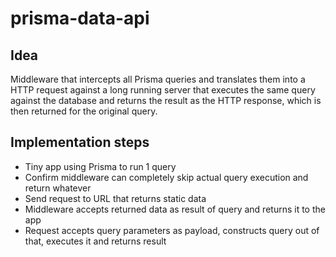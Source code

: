 # prisma-data-api

## Idea

Middleware that intercepts all Prisma queries and translates them into a HTTP request against a long running server that executes the same query against the database and returns the result as the HTTP response, which is then returned for the original query.

## Implementation steps

- Tiny app using Prisma to run 1 query
- Confirm middleware can completely skip actual query execution and return whatever
- Send request to URL that returns static data
- Middleware accepts returned data as result of query and returns it to the app
- Request accepts query parameters as payload, constructs query out of that, executes it and returns result
